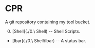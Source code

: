 # CPR

A git repository containing my tool bucket.

0. [Shell](./0.\ Shell) -- Shell Scripts.
  - [lbar](./0.\ Shell/lbar) -- A status bar.
